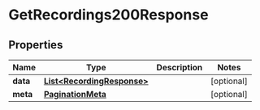 

# GetRecordings200Response


## Properties

| Name | Type | Description | Notes |
|------------ | ------------- | ------------- | -------------|
|**data** | [**List&lt;RecordingResponse&gt;**](RecordingResponse.md) |  |  [optional] |
|**meta** | [**PaginationMeta**](PaginationMeta.md) |  |  [optional] |



